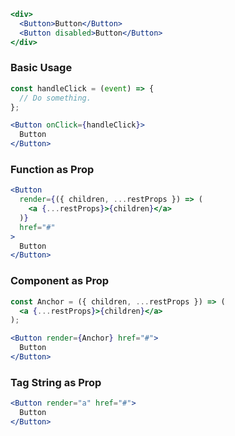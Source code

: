 ```jsx
<div>
  <Button>Button</Button>
  <Button disabled>Button</Button>
</div>
```

### Basic Usage
```jsx
const handleClick = (event) => {
  // Do something.
};

<Button onClick={handleClick}>
  Button
</Button>
```

### Function as Prop
```jsx
<Button
  render={({ children, ...restProps }) => (
    <a {...restProps}>{children}</a>
  )}
  href="#"
>
  Button
</Button>
```

### Component as Prop
```jsx
const Anchor = ({ children, ...restProps }) => (
  <a {...restProps}>{children}</a>
);

<Button render={Anchor} href="#">
  Button
</Button>
```

### Tag String as Prop
```jsx
<Button render="a" href="#">
  Button
</Button>
```
